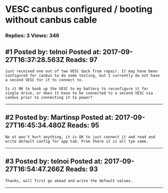 # VESC canbus configured / booting without canbus cable

### Replies: 3 Views: 346

## \#1 Posted by: telnoi Posted at: 2017-09-27T16:37:28.563Z Reads: 97

```
just received one out of two VESC back from repair. It may have been configured for canbus to do some testing, but I currently do not have a second VESC for it to connect to.

Is it OK to hook up the VESC to my battery to reconfigure it for single drive, or does it have to be connected to a second VESC via canbus prior to connecting it to power?
```

---
## \#2 Posted by: Martinsp Posted at: 2017-09-27T16:45:34.480Z Reads: 95

```
No ot won't hurt anything, it is OK to just connect it and read and write default config for app tab. From there it is all tye same.
```

---
## \#3 Posted by: telnoi Posted at: 2017-09-27T16:54:47.266Z Reads: 93

```
Thanks, will first go ahead and write the default values.
```

---

